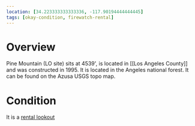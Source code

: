 ```yaml
---
location: [34.223333333333336, -117.90194444444445]
tags: [okay-condition, firewatch-rental]
---
```


# Overview

Pine Mountain (LO site) sits at 4539', is located in [[Los Angeles County]] and was constructed in 1995. It is located in the Angeles national forest. It can be found on the Azusa USGS topo map.

# Condition

It is a [rental lookout](https://www.recreation.gov/camping/campgrounds/234600)